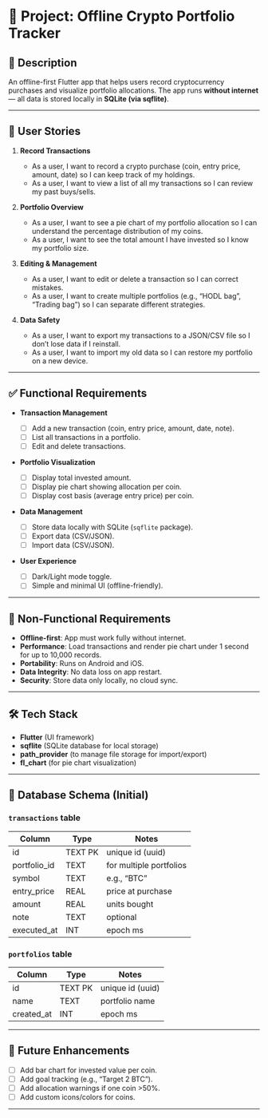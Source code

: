 # 📘 Project: Offline Crypto Portfolio Tracker

## 📖 Description

An offline-first Flutter app that helps users record cryptocurrency purchases and visualize portfolio allocations.
The app runs **without internet** — all data is stored locally in **SQLite (via sqflite)**.

---

## 👤 User Stories

1. **Record Transactions**

   * As a user, I want to record a crypto purchase (coin, entry price, amount, date) so I can keep track of my holdings.
   * As a user, I want to view a list of all my transactions so I can review my past buys/sells.

2. **Portfolio Overview**

   * As a user, I want to see a pie chart of my portfolio allocation so I can understand the percentage distribution of my coins.
   * As a user, I want to see the total amount I have invested so I know my portfolio size.

3. **Editing & Management**

   * As a user, I want to edit or delete a transaction so I can correct mistakes.
   * As a user, I want to create multiple portfolios (e.g., “HODL bag”, “Trading bag”) so I can separate different strategies.

4. **Data Safety**

   * As a user, I want to export my transactions to a JSON/CSV file so I don’t lose data if I reinstall.
   * As a user, I want to import my old data so I can restore my portfolio on a new device.

---

## ✅ Functional Requirements

* **Transaction Management**

  * [ ] Add a new transaction (coin, entry price, amount, date, note).
  * [ ] List all transactions in a portfolio.
  * [ ] Edit and delete transactions.

* **Portfolio Visualization**

  * [ ] Display total invested amount.
  * [ ] Display pie chart showing allocation per coin.
  * [ ] Display cost basis (average entry price) per coin.

* **Data Management**

  * [ ] Store data locally with SQLite (`sqflite` package).
  * [ ] Export data (CSV/JSON).
  * [ ] Import data (CSV/JSON).

* **User Experience**

  * [ ] Dark/Light mode toggle.
  * [ ] Simple and minimal UI (offline-friendly).

---

## 🔧 Non-Functional Requirements

* **Offline-first**: App must work fully without internet.
* **Performance**: Load transactions and render pie chart under 1 second for up to 10,000 records.
* **Portability**: Runs on Android and iOS.
* **Data Integrity**: No data loss on app restart.
* **Security**: Store data only locally, no cloud sync.

---

## 🛠️ Tech Stack

* **Flutter** (UI framework)
* **sqflite** (SQLite database for local storage)
* **path_provider** (to manage file storage for import/export)
* **fl_chart** (for pie chart visualization)

---

## 📂 Database Schema (Initial)

### `transactions` table

| Column       | Type    | Notes                   |
| ------------ | ------- | ----------------------- |
| id           | TEXT PK | unique id (uuid)        |
| portfolio_id | TEXT    | for multiple portfolios |
| symbol       | TEXT    | e.g., “BTC”             |
| entry_price  | REAL    | price at purchase       |
| amount       | REAL    | units bought            |
| note         | TEXT    | optional                |
| executed_at  | INT     | epoch ms                |

### `portfolios` table

| Column     | Type    | Notes            |
| ---------- | ------- | ---------------- |
| id         | TEXT PK | unique id (uuid) |
| name       | TEXT    | portfolio name   |
| created_at | INT     | epoch ms         |

---

## 🚀 Future Enhancements

* [ ] Add bar chart for invested value per coin.
* [ ] Add goal tracking (e.g., “Target 2 BTC”).
* [ ] Add allocation warnings if one coin >50%.
* [ ] Add custom icons/colors for coins.

---
